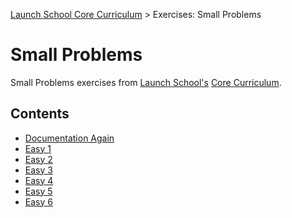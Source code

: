 [Launch School Core Curriculum][readme] >
Exercises: Small Problems

# Small Problems

Small Problems exercises from [Launch School's][launch-school] [Core Curriculum][core-curriculum].

## Contents

- [Documentation Again][documentation-again]
- [Easy 1][easy-1]
- [Easy 2][easy-2]
- [Easy 3][easy-3]
- [Easy 4][easy-4]
- [Easy 5][easy-5]
- [Easy 6][easy-6]

<!-- internal links -->

[documentation-again]: documentation-again.md
[easy-1]: easy-1.md
[easy-2]: easy-2.md
[easy-3]: easy-3.md
[easy-4]: easy-4.md
[easy-5]: easy-5.md
[easy-6]: easy-6.md
[readme]: /README.md

<!-- external links -->

[core-curriculum]: https://launchschool.com/courses
[launch-school]: https://launchschool.com
